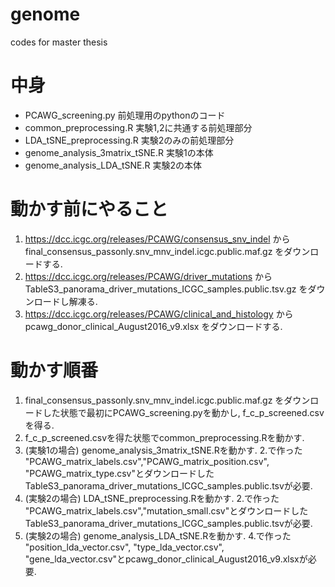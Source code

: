 # genome
codes for master thesis

# 中身

* PCAWG_screening.py 前処理用のpythonのコード
* common_preprocessing.R 実験1,2に共通する前処理部分
* LDA_tSNE_preprocessing.R 実験2のみの前処理部分
* genome_analysis_3matrix_tSNE.R 実験1の本体
* genome_analysis_LDA_tSNE.R 実験2の本体

# 動かす前にやること

1. https://dcc.icgc.org/releases/PCAWG/consensus_snv_indel から  final_consensus_passonly.snv_mnv_indel.icgc.public.maf.gz をダウンロードする.
2. https://dcc.icgc.org/releases/PCAWG/driver_mutations から TableS3_panorama_driver_mutations_ICGC_samples.public.tsv.gz をダウンロードし解凍る.
3. https://dcc.icgc.org/releases/PCAWG/clinical_and_histology から pcawg_donor_clinical_August2016_v9.xlsx をダウンロードする.

# 動かす順番

1. final_consensus_passonly.snv_mnv_indel.icgc.public.maf.gz をダウンロードした状態で最初にPCAWG_screening.pyを動かし, f_c_p_screened.csvを得る.
2. f_c_p_screened.csvを得た状態でcommon_preprocessing.Rを動かす. 
3. (実験1の場合)  genome_analysis_3matrix_tSNE.Rを動かす. 2.で作った "PCAWG_matrix_labels.csv","PCAWG_matrix_position.csv", "PCAWG_matrix_type.csv"とダウンロードしたTableS3_panorama_driver_mutations_ICGC_samples.public.tsvが必要.
4. (実験2の場合)  LDA_tSNE_preprocessing.Rを動かす. 2.で作った "PCAWG_matrix_labels.csv","mutation_small.csv"とダウンロードしたTableS3_panorama_driver_mutations_ICGC_samples.public.tsvが必要.
5. (実験2の場合)  genome_analysis_LDA_tSNE.Rを動かす. 4.で作った "position_lda_vector.csv", "type_lda_vector.csv", "gene_lda_vector.csv"とpcawg_donor_clinical_August2016_v9.xlsxが必要.


